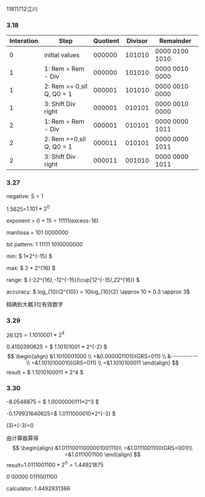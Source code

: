 11811712江川

### 3.18

| Interation | Step                      | Quotient | Divisor | Remainder      |
| ---------- | ------------------------- | -------- | ------- | -------------- |
| 0          | initial values            | 000000   | 101010  | 0000 0100 1010 |
| 1          | 1: Rem = Rem - Div        | 000000   | 101010  | 0000 0010 0000 |
| 1          | 2: Rem >= 0,sll Q, Q0 = 1 | 000001   | 101010  | 0000 0010 0000 |
| 1          | 3: Shift Div right        | 000001   | 010101  | 0000 0010 0000 |
| 2          | 1: Rem = Rem - Div        | 000001   | 010101  | 0000 0000 1011 |
| 2          | 2: Rem >=0,sll Q, Q0 = 1  | 000011   | 010101  | 0000 0000 1011 |
| 2          | 3: Shift Div right        | 000011   | 001010  | 0000 0000 1011 |

### 3.27

negative: S = 1

1.5625=$1.101*2^0$

exponent = 0 + 15 = 11111(excess-16)

mantissa = 101 0000000

bit pattern: 1 11111 1010000000

min: $ 1*2^{-15} $

max: $ 2 * 2^{16} $

range: $ (-2*2^{16},-1*2^{-15}]\cup[1*2^{-15},2*2^{16}) $

accuracy: $ log_{10}{2^{10}} = 10log_{10}{2} \approx 10 * 0.3 \approx 3$

精确到大概3位有效数字

### 3.29

26.125 = $1.1010001 * 2^4$

0.4150390625 = $ 1.10101001 * 2^{-2} $
$$
\begin{align}
 &1.1010001000 \\
+&0.0000011010(GRS=011) \\
&-----------\\
=&1.1010100010(GRS=011) \\
=&1.1010100011
\end{align}
$$
result = $ 1.1010100011 * 2^4 $

### 3.30

-8.0546875 = $ 1.0000000111*2^3 $

-0.179931640625=$ 1.0111000010*2^{-3} $

(3)+(-3)=0

由计算器算得
$$
\begin{align}
&1.01110011000001001110\\
=&1.0111001100(GRS=001)\\
=&1.0111001100
\end{align}
$$
result=$1.0111001100*2^0=1.44921875$

0 00000 0111001100

calculator: 1.4492931366

